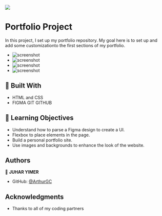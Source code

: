 ![](https://img.shields.io/badge/Microverse-blueviolet)

# Portfolio Project

In this project, I set up my portfolio repository. My goal here is to set up and add some customizationto  the first sections of my portfolio.

- ![screenshot](/images/mobile1.png)
- ![screenshot](/images/mobil2.png)
- ![screenshot](/images/mobile3.png)
- ![screenshot](/images/contact-form.png)
## :hammer: Built With

- HTML and CSS
- FIGMA GIT GITHUB
## :blue_book: Learning Objectives

- Understand how to parse a Figma design to create a UI.
- Flexbox to place elements in the page.
- Build a personal portfolio site.
- Use images and backgrounds to enhance the look of the website.

## Authors

👤 **JUHAR YIMER**

- GitHub: [@ArthurGC](https://github.com/ArthurGC)

## Acknowledgments

- Thanks to all of my coding partners